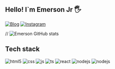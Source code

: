 ## Hello! I`m Emerson Jr 🖐️

[![Blog](https://img.shields.io/badge/LinkedIn-0077B5?style=for-the-badge&logo=linkedin&logoColor=white)](https://www.linkedin.com/in/emerson-junior/)
[![Instagram](https://img.shields.io/badge/Instagram-E4405F?style=for-the-badge&logo=instagram&logoColor=white)](https://instagram.com/emerson_zzz)
 
 // ![Emerson GitHub stats](https://github-readme-stats.vercel.app/api?username=emerson&show_icons=true&theme=dracula&count_private=true)

## Tech stack

<div style="display: inline_block">

  <img align="center" alt="html5" src="https://img.shields.io/badge/Django-092E20?style=for-the-badge&logo=django&logoColor=white"/>
  <img align="center" alt="css" src="https://img.shields.io/badge/Angular-DD0031?style=for-the-badge&logo=angular&logoColor=white"/>
  <img align="center" alt="js" src="https://img.shields.io/badge/Python-3776AB?style=for-the-badge&logo=python&logoColor=white"/>
  <img align="center" alt="ts" src="https://img.shields.io/badge/TypeScript-007ACC?style=for-the-badge&logo=typescript&logoColor=white"/>
  <img align="center" alt="react" src="https://img.shields.io/badge/Material--UI-0081CB?style=for-the-badge&logo=material-ui&logoColor=white"/>
  <img align="center" alt="nodejs" src="https://img.shields.io/badge/Node.js-43853D?style=for-the-badge&logo=node.js&logoColor=white"/>
  <img align="center" alt="nodejs" src="https://img.shields.io/badge/Android-3DDC84?style=for-the-badge&logo=android&logoColor=white"/>
</div><br/>
